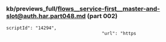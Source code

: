 ### kb/previews_full/flows__service-first__master-and-slot@auth.har.part048.md (part 002)

```md
scriptId": "14294",
                                    "url": "https
```

```
